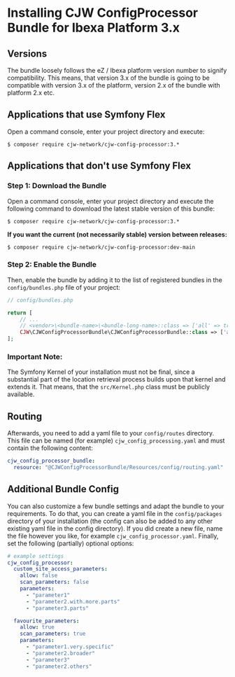 # Installing CJW ConfigProcessor Bundle for Ibexa Platform 3.x

## Versions

The bundle loosely follows the eZ / Ibexa platform version number to signify
compatibility. This means, that version 3.x of the bundle is going to be compatible
with version 3.x of the platform, version 2.x of the bundle with platform 2.x etc.

## Applications that use Symfony Flex

Open a command console, enter your project directory and execute:

```console
$ composer require cjw-network/cjw-config-processor:3.*
```

## Applications that don't use Symfony Flex

### Step 1: Download the Bundle

Open a command console, enter your project directory and execute the
following command to download the latest stable version of this bundle:

```console
$ composer require cjw-network/cjw-config-processor:3.*
```

**If you want the current (not necessarily stable) version between releases:**

```console
$ composer require cjw-network/cjw-config-processor:dev-main
```

### Step 2: Enable the Bundle

Then, enable the bundle by adding it to the list of registered bundles
in the `config/bundles.php` file of your project:

```php
// config/bundles.php

return [
    // ...
    // <vendor>\<bundle-name>\<bundle-long-name>::class => ['all' => true],
    CJW\CJWConfigProcessorBundle\CJWConfigProcessorBundle::class => ['all' => true],
];
```

### Important Note:

The Symfony Kernel of your installation must not be final, since a substantial part of the
location retrieval process builds upon that kernel and extends it. That means, that the `src/Kernel.php`
class must be publicly available.

## Routing

Afterwards, you need to add a yaml file to your `config/routes` directory.
This file can be named (for example) `cjw_config_processing.yaml` and must contain
the following content:

```yaml
cjw_config_processor_bundle:
  resource: "@CJWConfigProcessorBundle/Resources/config/routing.yaml"
```

## Additional Bundle Config

You can also customize a few bundle settings and adapt the bundle to your requirements.
To do that, you can create a yaml file in the `config/packages` directory of your
installation (the config can also be added to any other existing yaml file in the config directory).
If you did create a new file, name the file however you like, for example `cjw_config_processor.yaml`.
Finally, set the following (partially) optional options:

```yaml
# example settings
cjw_config_processor:
  custom_site_access_parameters:
    allow: false
    scan_parameters: false
    parameters:
      - "parameter1"
      - "parameter2.with.more.parts"
      - "parameter3.parts"

  favourite_parameters:
    allow: true
    scan_parameters: true
    parameters:
      - "parameter1.very.specific"
      - "parameter2.broader"
      - "parameter3"
      - "parameter2.others"
```
